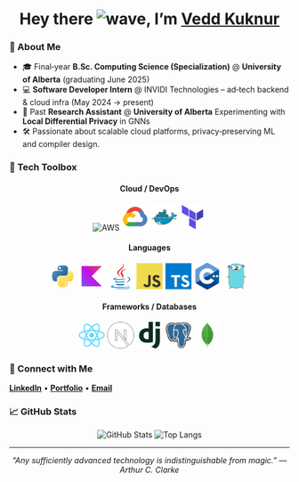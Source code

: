 <!-- GitHub Profile README – Vedd Kuknur -->

<h1 align="center">
  Hey&nbsp;there&nbsp;<img src="https://raw.githubusercontent.com/veddkuknur/veddkuknur/main/assets/wave.gif" width="30" alt="wave">, I’m
  <a href="https://github.com/Veddkuknur">Vedd Kuknur</a>
</h1>

<p align="center">
  <a href="https://visitor-badge.laobi.icu/badge?page_id=Veddkuknur.Veddkuknur" target="_blank">
<!--     <img src="https://visitor-badge.laobi.icu/badge?page_id=Veddkuknur.Veddkuknur" alt="visitor badge"> -->
  </a>
</p>

### 👋 About Me

- 🎓 Final‑year **B.Sc. Computing Science (Specialization)** @ **University of Alberta** (graduating June 2025)  
- 💻 **Software Developer Intern** @ INVIDI Technologies – ad‑tech backend & cloud infra (May 2024 → present)  
- 🔬 Past **Research Assistant** @ **University of Alberta** Experimenting with **Local Differential Privacy** in GNNs
- 🛠️ Passionate about scalable cloud platforms, privacy‑preserving ML and compiler design.

### 🧰 Tech Toolbox

<div align="center">

#### Cloud / DevOps
<img width="50" src="https://user-images.githubusercontent.com/25181517/183896132-54262f2e-6d98-41e3-8888-e40ab5a17326.png" alt="AWS" title="AWS"/>
<a><img width="48" src="https://raw.githubusercontent.com/devicons/devicon/master/icons/googlecloud/googlecloud-original.svg"       alt="GCP"></a>
<a><img width="48" src="https://raw.githubusercontent.com/devicons/devicon/master/icons/docker/docker-original.svg"                alt="Docker"></a>
<a><img width="48" src="https://raw.githubusercontent.com/devicons/devicon/master/icons/terraform/terraform-original.svg"          alt="Terraform"></a>

#### Languages
<a><img width="48" src="https://raw.githubusercontent.com/devicons/devicon/master/icons/python/python-original.svg"                 alt="Python"></a>
<a><img width="48" src="https://raw.githubusercontent.com/devicons/devicon/master/icons/kotlin/kotlin-original.svg"                 alt="Kotlin"></a>
<a><img width="48" src="https://raw.githubusercontent.com/devicons/devicon/master/icons/java/java-original.svg"                     alt="Java"></a>
<a><img width="48" src="https://raw.githubusercontent.com/devicons/devicon/master/icons/javascript/javascript-original.svg"         alt="JavaScript"></a>
<a><img width="48" src="https://raw.githubusercontent.com/devicons/devicon/master/icons/typescript/typescript-original.svg"         alt="TypeScript"></a>
<a><img width="48" src="https://raw.githubusercontent.com/devicons/devicon/master/icons/cplusplus/cplusplus-original.svg"           alt="C++"></a>
<a><img width="48" src="https://raw.githubusercontent.com/devicons/devicon/master/icons/go/go-original.svg"                         alt="Go"></a>

#### Frameworks / Databases
<a><img width="48" src="https://raw.githubusercontent.com/devicons/devicon/master/icons/react/react-original.svg"                   alt="React"></a>
<a><img width="48" src="https://raw.githubusercontent.com/devicons/devicon/master/icons/nextjs/nextjs-line.svg"                    alt="Next.js"></a>
<a><img width="48" src="https://raw.githubusercontent.com/devicons/devicon/master/icons/django/django-plain.svg"                    alt="Django"></a>
<a><img width="48" src="https://raw.githubusercontent.com/devicons/devicon/master/icons/postgresql/postgresql-original.svg"         alt="PostgreSQL"></a>
<a><img width="48" src="https://raw.githubusercontent.com/devicons/devicon/master/icons/mongodb/mongodb-original.svg"               alt="MongoDB"></a>

</div>

### 🤝 Connect with Me

<p align="left">
  <a href="https://www.linkedin.com/in/veddkuknur/"><strong>LinkedIn</strong></a> •
  <a href="https://veddkuknur.github.io/"><strong>Portfolio</strong></a> •
  <a href="mailto:ved.kuknur@gmail.com"><strong>Email</strong></a>
</p>

### 📈 GitHub Stats

<p align="center">
  <img src="https://github-readme-stats.vercel.app/api?username=Veddkuknur&show_icons=true&theme=transparent&hide_border=true"  alt="GitHub Stats">
  <img src="https://github-readme-stats.vercel.app/api/top-langs/?username=Veddkuknur&layout=compact&theme=transparent&hide_border=true" alt="Top Langs">
</p>

---

<p align="center">
  <em>“Any sufficiently advanced technology is indistinguishable from magic.” — Arthur&nbsp;C.&nbsp;Clarke</em>
</p>


